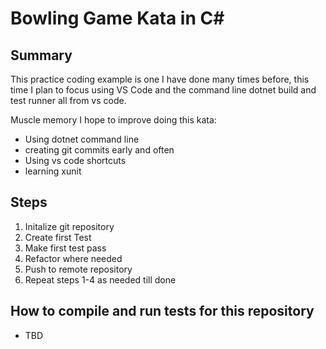 # Bowling Game Kata in C#

## Summary

This practice coding example is one I have done many times before, this time I plan to focus using VS Code and the command line dotnet build and test runner all from vs code.

Muscle memory I hope to improve doing this kata:

- Using dotnet command line
- creating git commits early and often
- Using vs code shortcuts
- learning xunit

## Steps

1. Initalize git repository
2. Create first Test
3. Make first test pass
4. Refactor where needed
5. Push to remote repository
6. Repeat steps 1-4 as needed till done

## How to compile and run tests for this repository

- TBD
